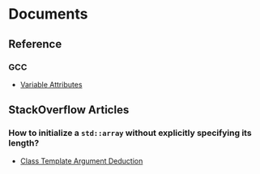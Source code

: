 # Documents
## Reference
### GCC
- [Variable Attributes][gcc-var-atts]

## StackOverflow Articles
### How to initialize a `std::array` without explicitly specifying its length?
- [Class Template Argument Deduction][CTAD-so]

<!-- Links -->
[CTAD-so]: https://stackoverflow.com/questions/14178264/c11-correct-stdarray-initialization
[gcc-var-atts]: https://gcc.gnu.org/onlinedocs/gcc/Common-Variable-Attributes.html
